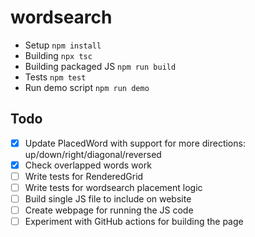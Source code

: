 # wordsearch

* Setup `npm install`
* Building `npx tsc`
* Building packaged JS `npm run build`
* Tests `npm test`
* Run demo script `npm run demo`

## Todo

- [x] Update PlacedWord with support for more directions: up/down/right/diagonal/reversed
- [x] Check overlapped words work
- [ ] Write tests for RenderedGrid
- [ ] Write tests for wordsearch placement logic
- [ ] Build single JS file to include on website
- [ ] Create webpage for running the JS code
- [ ] Experiment with GitHub actions for building the page